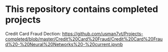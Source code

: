 # This repository contains completed projects
Credit Card Fraud Dection: https://github.com/usman7vt/Projects-completed/blob/master/Credit%20Card%20Fraud/Credit%20Card%20Fraud%20-%20Neural%20Networks%20-%20current.ipynb

